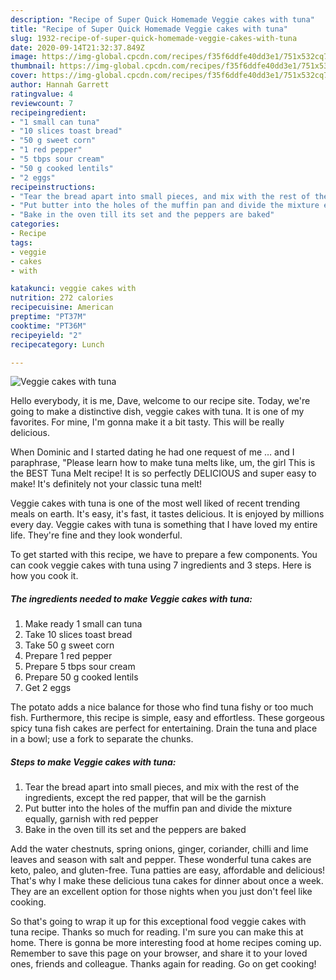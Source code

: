 ```yaml
---
description: "Recipe of Super Quick Homemade Veggie cakes with tuna"
title: "Recipe of Super Quick Homemade Veggie cakes with tuna"
slug: 1932-recipe-of-super-quick-homemade-veggie-cakes-with-tuna
date: 2020-09-14T21:32:37.849Z
image: https://img-global.cpcdn.com/recipes/f35f6ddfe40dd3e1/751x532cq70/veggie-cakes-with-tuna-recipe-main-photo.jpg
thumbnail: https://img-global.cpcdn.com/recipes/f35f6ddfe40dd3e1/751x532cq70/veggie-cakes-with-tuna-recipe-main-photo.jpg
cover: https://img-global.cpcdn.com/recipes/f35f6ddfe40dd3e1/751x532cq70/veggie-cakes-with-tuna-recipe-main-photo.jpg
author: Hannah Garrett
ratingvalue: 4
reviewcount: 7
recipeingredient:
- "1 small can tuna"
- "10 slices toast bread"
- "50 g sweet corn"
- "1 red pepper"
- "5 tbps sour cream"
- "50 g cooked lentils"
- "2 eggs"
recipeinstructions:
- "Tear the bread apart into small pieces, and mix with the rest of the ingredients, except the red papper, that will be the garnish"
- "Put butter into the holes of the muffin pan and divide the mixture equally, garnish with red pepper"
- "Bake in the oven till its set and the peppers are baked"
categories:
- Recipe
tags:
- veggie
- cakes
- with

katakunci: veggie cakes with 
nutrition: 272 calories
recipecuisine: American
preptime: "PT37M"
cooktime: "PT36M"
recipeyield: "2"
recipecategory: Lunch

---
```



![Veggie cakes with tuna](https://img-global.cpcdn.com/recipes/f35f6ddfe40dd3e1/751x532cq70/veggie-cakes-with-tuna-recipe-main-photo.jpg)

Hello everybody, it is me, Dave, welcome to our recipe site. Today, we're going to make a distinctive dish, veggie cakes with tuna. It is one of my favorites. For mine, I'm gonna make it a bit tasty. This will be really delicious.

When Dominic and I started dating he had one request of me … and I paraphrase, &#34;Please learn how to make tuna melts like, um, the girl This is the BEST Tuna Melt recipe! It is so perfectly DELICIOUS and super easy to make! It&#39;s definitely not your classic tuna melt!

Veggie cakes with tuna is one of the most well liked of recent trending meals on earth. It's easy, it's fast, it tastes delicious. It is enjoyed by millions every day. Veggie cakes with tuna is something that I have loved my entire life. They're fine and they look wonderful.


To get started with this recipe, we have to prepare a few components. You can cook veggie cakes with tuna using 7 ingredients and 3 steps. Here is how you cook it.

<!--inarticleads1-->

##### The ingredients needed to make Veggie cakes with tuna:

1. Make ready 1 small can tuna
1. Take 10 slices toast bread
1. Take 50 g sweet corn
1. Prepare 1 red pepper
1. Prepare 5 tbps sour cream
1. Prepare 50 g cooked lentils
1. Get 2 eggs


The potato adds a nice balance for those who find tuna fishy or too much fish. Furthermore, this recipe is simple, easy and effortless. These gorgeous spicy tuna fish cakes are perfect for entertaining. Drain the tuna and place in a bowl; use a fork to separate the chunks. 

<!--inarticleads2-->

##### Steps to make Veggie cakes with tuna:

1. Tear the bread apart into small pieces, and mix with the rest of the ingredients, except the red papper, that will be the garnish
1. Put butter into the holes of the muffin pan and divide the mixture equally, garnish with red pepper
1. Bake in the oven till its set and the peppers are baked


Add the water chestnuts, spring onions, ginger, coriander, chilli and lime leaves and season with salt and pepper. These wonderful tuna cakes are keto, paleo, and gluten-free. Tuna patties are easy, affordable and delicious! That&#39;s why I make these delicious tuna cakes for dinner about once a week. They are an excellent option for those nights when you just don&#39;t feel like cooking. 

So that's going to wrap it up for this exceptional food veggie cakes with tuna recipe. Thanks so much for reading. I'm sure you can make this at home. There is gonna be more interesting food at home recipes coming up. Remember to save this page on your browser, and share it to your loved ones, friends and colleague. Thanks again for reading. Go on get cooking!
